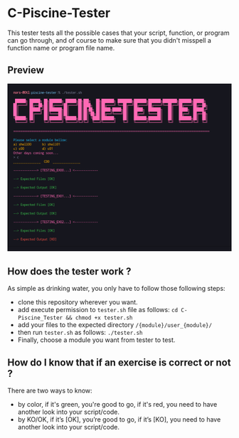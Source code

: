 # C-Piscine-Tester

This tester tests all the possible cases that your script, function, or program can go through, and of course to make sure that you didn't misspell a function name or program file name.

## Preview

![preview](https://github.com/NorsHiden/C-Piscine_Tester/blob/main/preview.png)

## How does the tester work ?

As simple as drinking water, you only have to follow those following steps:

 - clone this repository wherever you want.
 - add execute permission to `tester.sh` file as follows:
 ```cd C-Piscine_Tester && chmod +x tester.sh```
 - add your files to the expected directory `/{module}/user_{module}/`
 - then run `tester.sh` as follows:
 ```./tester.sh```
 - Finally, choose a module you want from tester to test.

 ## How do I know that if an exercise is correct or not ?

 There are two ways to know:
 
 - by color, if it's green, you're good to go, if it's red, you need to have another look into your script/code.
 - by KO/OK, if it’s [OK], you’re good to go, if it’s [KO], you need to have another look into your script/code.
